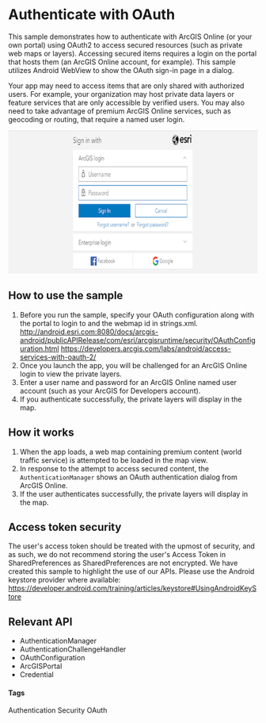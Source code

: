 # Authenticate with OAuth

This sample demonstrates how to authenticate with ArcGIS Online (or your own portal) using OAuth2 to access secured resources (such as private web maps or layers). Accessing secured items requires a login on the portal that hosts them (an ArcGIS Online account, for example). This sample utilizes Android WebView to show the 
OAuth sign-in page in a dialog.

Your app may need to access items that are only shared with authorized users. For example, your organization may host private data layers or feature services that are only accessible by verified users. You may also need to take advantage of premium ArcGIS Online services, such as geocoding or routing, that require a named user login.

![Authenticate with OAuth](authenticate-with-oauth.png)

## How to use the sample

1. Before you run the sample, specify your OAuth configuration along with the portal to login to and the webmap id in strings.xml.
   http://android.esri.com:8080/docs/arcgis-android/publicAPIRelease/com/esri/arcgisruntime/security/OAuthConfiguration.html
   https://developers.arcgis.com/labs/android/access-services-with-oauth-2/
2. Once you launch the app, you will be challenged for an ArcGIS Online login to view the private layers.
3. Enter a user name and password for an ArcGIS Online named user account (such as your ArcGIS for Developers account).
4. If you authenticate successfully, the private layers will display in the map.

## How it works
1. When the app loads, a web map containing premium content (world traffic service) is attempted to be loaded in the map view.
2. In response to the attempt to access secured content, the `AuthenticationManager` shows an OAuth authentication dialog from ArcGIS Online.
3. If the user authenticates successfully, the private layers will display in the map.

## Access token security

The user's access token should be treated with the upmost of security, and as such, we do not recommend storing the user's Access Token in SharedPreferences as SharedPreferences are not encrypted. We have created this sample to highlight the use of our APIs.
Please use the Android keystore provider where available: https://developer.android.com/training/articles/keystore#UsingAndroidKeyStore

## Relevant API
 * AuthenticationManager
 * AuthenticationChallengeHandler
 * OAuthConfiguration
 * ArcGISPortal
 * Credential

#### Tags
Authentication
Security
OAuth